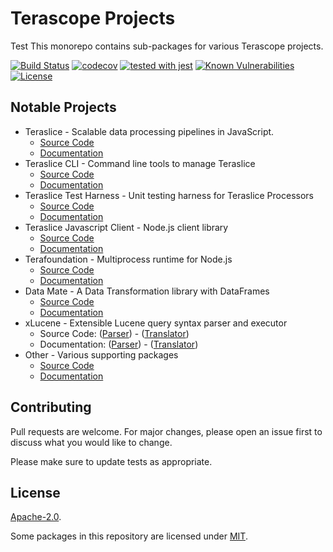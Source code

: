# Terascope Projects

Test
This monorepo contains sub-packages for various Terascope projects.

[![Build Status](https://travis-ci.com/terascope/teraslice.svg?branch=master)](https://travis-ci.com/terascope/teraslice)
[![codecov](https://codecov.io/gh/terascope/teraslice/branch/master/graph/badge.svg)](https://codecov.io/gh/terascope/teraslice)
[![tested with jest](https://img.shields.io/badge/tested_with-jest-99424f.svg)](https://github.com/facebook/jest)
[![Known Vulnerabilities](https://snyk.io/test/github/terascope/teraslice/badge.svg)](https://snyk.io/test/github/terascope/teraslice)
[![License](https://img.shields.io/badge/License-Apache%202.0-blue.svg)](https://opensource.org/licenses/Apache-2.0)

## Notable Projects

- Teraslice - Scalable data processing pipelines in JavaScript.
    - [Source Code](https://github.com/terascope/teraslice/tree/master/packages/teraslice)
    - [Documentation](https://terascope.github.io/teraslice/docs/overview)
- Teraslice CLI - Command line tools to manage Teraslice
    - [Source Code](https://github.com/terascope/teraslice/tree/master/packages/teraslice-cli)
    - [Documentation](https://terascope.github.io/teraslice/docs/packages/teraslice-cli/overview)
- Teraslice Test Harness - Unit testing harness for Teraslice Processors
    - [Source Code](https://github.com/terascope/teraslice/tree/master/packages/teraslice-test-harness)
    - [Documentation](https://terascope.github.io/teraslice/docs/packages/teraslice-test-harness/overview)
- Teraslice Javascript Client - Node.js client library
    - [Source Code](https://github.com/terascope/teraslice/tree/master/packages/teraslice-client-js)
    - [Documentation](https://terascope.github.io/teraslice/docs/packages/teraslice-client-js/overview)
- Terafoundation - Multiprocess runtime for Node.js
    - [Source Code](https://github.com/terascope/teraslice/tree/master/packages/terafoundation)
    - [Documentation](https://terascope.github.io/teraslice/docs/packages/terafoundation/overview)
- Data Mate - A Data Transformation library with DataFrames
    - [Source Code](https://github.com/terascope/teraslice/tree/master/packages/data-mate)
    - [Documentation](https://terascope.github.io/teraslice/docs/packages/data-mate/overview)
- xLucene - Extensible Lucene query syntax parser and executor
    - Source Code: ([Parser](https://github.com/terascope/teraslice/tree/master/packages/xlucene-parser)) - ([Translator](https://github.com/terascope/teraslice/tree/master/packages/xlucene-translator))
    - Documentation: ([Parser](https://terascope.github.io/teraslice/docs/packages/xlucene-parser/overview)) - ([Translator](https://terascope.github.io/teraslice/docs/packages/xlucene-translator/overview))
- Other - Various supporting packages
    - [Source Code](https://github.com/terascope/teraslice/tree/master/packages)
    - [Documentation](https://terascope.github.io/teraslice/docs/packages)

## Contributing

Pull requests are welcome. For major changes, please open an issue first to discuss what you would like to change.

Please make sure to update tests as appropriate.

## License

[Apache-2.0](./LICENSE).

Some packages in this repository are licensed under [MIT](https://opensource.org/licenses/MIT).
